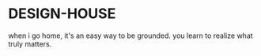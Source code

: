 # DESIGN-HOUSE
when i go home, it's an easy way to be grounded. you learn to realize what truly matters.
